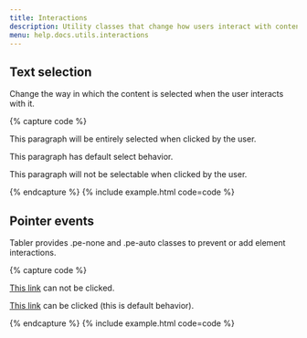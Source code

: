 ```yaml
---
title: Interactions
description: Utility classes that change how users interact with contents of a website.
menu: help.docs.utils.interactions
---
```


## Text selection

Change the way in which the content is selected when the user interacts with it.

{% capture code %}
<p class="user-select-all">This paragraph will be entirely selected when clicked by the user.</p>
<p class="user-select-auto">This paragraph has default select behavior.</p>
<p class="user-select-none">This paragraph will not be selectable when clicked by the user.</p>
{% endcapture %}
{% include example.html code=code %}

## Pointer events

Tabler provides .pe-none and .pe-auto classes to prevent or add element interactions.

{% capture code %}
<p><a href="#" class="pe-none" tabindex="-1" aria-disabled="true">This link</a> can not be clicked.</p>
<p><a href="#" class="pe-auto">This link</a> can be clicked (this is default behavior).</p>
{% endcapture %}
{% include example.html code=code %}
